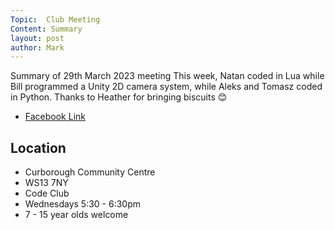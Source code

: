 ```yaml
---
Topic:  Club Meeting
Content: Summary
layout: post
author: Mark
---
```

Summary of 29th March 2023 meeting
This week, Natan coded in Lua while Bill programmed a Unity 2D camera system, while Aleks and Tomasz coded in Python.
Thanks to Heather for bringing biscuits 😊



* [Facebook Link](https://www.facebook.com/720665616418529/posts/727086155776475)

## Location

* Curborough Community Centre
* WS13 7NY
* Code Club
* Wednesdays 5:30 - 6:30pm
* 7 - 15 year olds welcome

